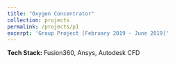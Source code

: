```yaml
---
title: "Oxygen Concentrator"
collection: projects
permalink: /projects/p1
excerpt: 'Group Project [February 2019 - June 2019]'
---
```


<b>Tech Stack:</b> Fusion360, Ansys, Autodesk CFD 
<br>